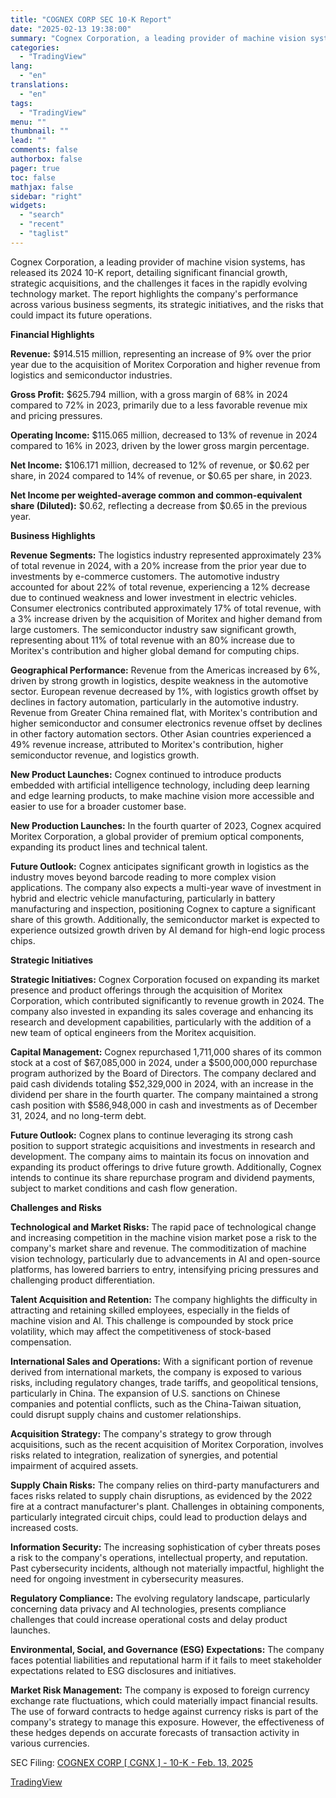 ```yaml
---
title: "COGNEX CORP SEC 10-K Report"
date: "2025-02-13 19:38:00"
summary: "Cognex Corporation, a leading provider of machine vision systems, has released its 2024 10-K report, detailing significant financial growth, strategic acquisitions, and the challenges it faces in the rapidly evolving technology market. The report highlights the company's performance across various business segments, its strategic initiatives, and the risks that could..."
categories:
  - "TradingView"
lang:
  - "en"
translations:
  - "en"
tags:
  - "TradingView"
menu: ""
thumbnail: ""
lead: ""
comments: false
authorbox: false
pager: true
toc: false
mathjax: false
sidebar: "right"
widgets:
  - "search"
  - "recent"
  - "taglist"
---
```


Cognex Corporation, a leading provider of machine vision systems, has released its 2024 10-K report, detailing significant financial growth, strategic acquisitions, and the challenges it faces in the rapidly evolving technology market. The report highlights the company's performance across various business segments, its strategic initiatives, and the risks that could impact its future operations.

**Financial Highlights**

**Revenue:** $914.515 million, representing an increase of 9% over the prior year due to the acquisition of Moritex Corporation and higher revenue from logistics and semiconductor industries.

**Gross Profit:** $625.794 million, with a gross margin of 68% in 2024 compared to 72% in 2023, primarily due to a less favorable revenue mix and pricing pressures.

**Operating Income:** $115.065 million, decreased to 13% of revenue in 2024 compared to 16% in 2023, driven by the lower gross margin percentage.

**Net Income:** $106.171 million, decreased to 12% of revenue, or $0.62 per share, in 2024 compared to 14% of revenue, or $0.65 per share, in 2023.

**Net Income per weighted-average common and common-equivalent share (Diluted):** $0.62, reflecting a decrease from $0.65 in the previous year.

**Business Highlights**

**Revenue Segments:** The logistics industry represented approximately 23% of total revenue in 2024, with a 20% increase from the prior year due to investments by e-commerce customers. The automotive industry accounted for about 22% of total revenue, experiencing a 12% decrease due to continued weakness and lower investment in electric vehicles. Consumer electronics contributed approximately 17% of total revenue, with a 3% increase driven by the acquisition of Moritex and higher demand from large customers. The semiconductor industry saw significant growth, representing about 11% of total revenue with an 80% increase due to Moritex's contribution and higher global demand for computing chips.

**Geographical Performance:** Revenue from the Americas increased by 6%, driven by strong growth in logistics, despite weakness in the automotive sector. European revenue decreased by 1%, with logistics growth offset by declines in factory automation, particularly in the automotive industry. Revenue from Greater China remained flat, with Moritex's contribution and higher semiconductor and consumer electronics revenue offset by declines in other factory automation sectors. Other Asian countries experienced a 49% revenue increase, attributed to Moritex's contribution, higher semiconductor revenue, and logistics growth.

**New Product Launches:** Cognex continued to introduce products embedded with artificial intelligence technology, including deep learning and edge learning products, to make machine vision more accessible and easier to use for a broader customer base.

**New Production Launches:** In the fourth quarter of 2023, Cognex acquired Moritex Corporation, a global provider of premium optical components, expanding its product lines and technical talent.

**Future Outlook:** Cognex anticipates significant growth in logistics as the industry moves beyond barcode reading to more complex vision applications. The company also expects a multi-year wave of investment in hybrid and electric vehicle manufacturing, particularly in battery manufacturing and inspection, positioning Cognex to capture a significant share of this growth. Additionally, the semiconductor market is expected to experience outsized growth driven by AI demand for high-end logic process chips.

**Strategic Initiatives**

**Strategic Initiatives:** Cognex Corporation focused on expanding its market presence and product offerings through the acquisition of Moritex Corporation, which contributed significantly to revenue growth in 2024. The company also invested in expanding its sales coverage and enhancing its research and development capabilities, particularly with the addition of a new team of optical engineers from the Moritex acquisition.

**Capital Management:** Cognex repurchased 1,711,000 shares of its common stock at a cost of $67,085,000 in 2024, under a $500,000,000 repurchase program authorized by the Board of Directors. The company declared and paid cash dividends totaling $52,329,000 in 2024, with an increase in the dividend per share in the fourth quarter. The company maintained a strong cash position with $586,948,000 in cash and investments as of December 31, 2024, and no long-term debt.

**Future Outlook:** Cognex plans to continue leveraging its strong cash position to support strategic acquisitions and investments in research and development. The company aims to maintain its focus on innovation and expanding its product offerings to drive future growth. Additionally, Cognex intends to continue its share repurchase program and dividend payments, subject to market conditions and cash flow generation.

**Challenges and Risks**

**Technological and Market Risks:** The rapid pace of technological change and increasing competition in the machine vision market pose a risk to the company's market share and revenue. The commoditization of machine vision technology, particularly due to advancements in AI and open-source platforms, has lowered barriers to entry, intensifying pricing pressures and challenging product differentiation.

**Talent Acquisition and Retention:** The company highlights the difficulty in attracting and retaining skilled employees, especially in the fields of machine vision and AI. This challenge is compounded by stock price volatility, which may affect the competitiveness of stock-based compensation.

**International Sales and Operations:** With a significant portion of revenue derived from international markets, the company is exposed to various risks, including regulatory changes, trade tariffs, and geopolitical tensions, particularly in China. The expansion of U.S. sanctions on Chinese companies and potential conflicts, such as the China-Taiwan situation, could disrupt supply chains and customer relationships.

**Acquisition Strategy:** The company's strategy to grow through acquisitions, such as the recent acquisition of Moritex Corporation, involves risks related to integration, realization of synergies, and potential impairment of acquired assets.

**Supply Chain Risks:** The company relies on third-party manufacturers and faces risks related to supply chain disruptions, as evidenced by the 2022 fire at a contract manufacturer's plant. Challenges in obtaining components, particularly integrated circuit chips, could lead to production delays and increased costs.

**Information Security:** The increasing sophistication of cyber threats poses a risk to the company's operations, intellectual property, and reputation. Past cybersecurity incidents, although not materially impactful, highlight the need for ongoing investment in cybersecurity measures.

**Regulatory Compliance:** The evolving regulatory landscape, particularly concerning data privacy and AI technologies, presents compliance challenges that could increase operational costs and delay product launches.

**Environmental, Social, and Governance (ESG) Expectations:** The company faces potential liabilities and reputational harm if it fails to meet stakeholder expectations related to ESG disclosures and initiatives.

**Market Risk Management:** The company is exposed to foreign currency exchange rate fluctuations, which could materially impact financial results. The use of forward contracts to hedge against currency risks is part of the company's strategy to manage this exposure. However, the effectiveness of these hedges depends on accurate forecasts of transaction activity in various currencies.

SEC Filing: [COGNEX CORP [ CGNX ] - 10-K - Feb. 13, 2025](https://www.sec.gov/Archives/edgar/data/851205/000085120525000012/cgnx-20241231.htm)

[TradingView](https://www.tradingview.com/news/tradingview:b04dd9d1bdc97:0-cognex-corp-sec-10-k-report/)

